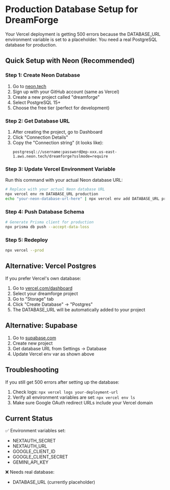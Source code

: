 # Production Database Setup for DreamForge

Your Vercel deployment is getting 500 errors because the DATABASE_URL environment variable is set to a placeholder. You need a real PostgreSQL database for production.

## Quick Setup with Neon (Recommended)

### Step 1: Create Neon Database
1. Go to [neon.tech](https://neon.tech/)
2. Sign up with your GitHub account (same as Vercel)
3. Create a new project called "dreamforge"
4. Select PostgreSQL 15+
5. Choose the free tier (perfect for development)

### Step 2: Get Database URL
1. After creating the project, go to Dashboard
2. Click "Connection Details"
3. Copy the "Connection string" (it looks like):
   ```
   postgresql://username:password@ep-xxx.us-east-1.aws.neon.tech/dreamforge?sslmode=require
   ```

### Step 3: Update Vercel Environment Variable
Run this command with your actual Neon database URL:

```bash
# Replace with your actual Neon database URL
npx vercel env rm DATABASE_URL production
echo "your-neon-database-url-here" | npx vercel env add DATABASE_URL production
```

### Step 4: Push Database Schema
```bash
# Generate Prisma client for production
npx prisma db push --accept-data-loss
```

### Step 5: Redeploy
```bash
npx vercel --prod
```

## Alternative: Vercel Postgres

If you prefer Vercel's own database:

1. Go to [vercel.com/dashboard](https://vercel.com/dashboard)
2. Select your dreamforge project
3. Go to "Storage" tab
4. Click "Create Database" → "Postgres"
5. The DATABASE_URL will be automatically added to your project

## Alternative: Supabase

1. Go to [supabase.com](https://supabase.com/)
2. Create new project
3. Get database URL from Settings → Database
4. Update Vercel env var as shown above

## Troubleshooting

If you still get 500 errors after setting up the database:

1. Check logs: `npx vercel logs your-deployment-url`
2. Verify all environment variables are set: `npx vercel env ls`
3. Make sure Google OAuth redirect URLs include your Vercel domain

## Current Status

✅ Environment variables set:
- NEXTAUTH_SECRET
- NEXTAUTH_URL  
- GOOGLE_CLIENT_ID
- GOOGLE_CLIENT_SECRET
- GEMINI_API_KEY

❌ Needs real database:
- DATABASE_URL (currently placeholder)
